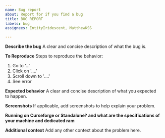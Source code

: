 ```yaml
---
name: Bug report
about: Report for if you find a bug
title: BUG REPORT
labels: bug
assignees: EntityIridescent, MatthewKSS

---
```


**Describe the bug**
A clear and concise description of what the bug is.

**To Reproduce**
Steps to reproduce the behavior:
1. Go to '...'
2. Click on '....'
3. Scroll down to '....'
4. See error

**Expected behavior**
A clear and concise description of what you expected to happen.

**Screenshots**
If applicable, add screenshots to help explain your problem.

**Running on Curseforge or Standalone? and what are the specifications of your machine and dedicated ram**
 


**Additional context**
Add any other context about the problem here.
